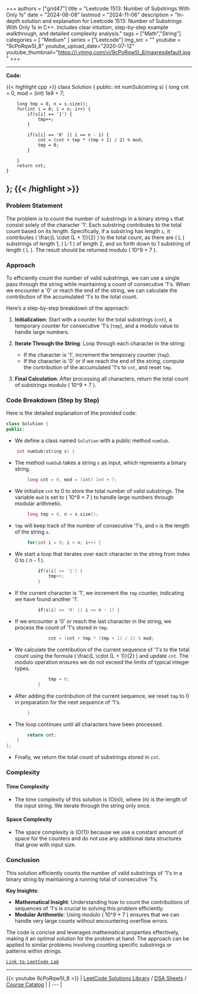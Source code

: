 
+++
authors = ["grid47"]
title = "Leetcode 1513: Number of Substrings With Only 1s"
date = "2024-06-08"
lastmod = "2024-11-06"
description = "In-depth solution and explanation for Leetcode 1513: Number of Substrings With Only 1s in C++. Includes clear intuition, step-by-step example walkthrough, and detailed complexity analysis."
tags = ["Math","String"]
categories = [
    "Medium"
]
series = ["Leetcode"]
img_src = ""
youtube = "9cPoRqw5I_8"
youtube_upload_date="2020-07-12"
youtube_thumbnail="https://i.ytimg.com/vi/9cPoRqw5I_8/maxresdefault.jpg"
+++



---
**Code:**

{{< highlight cpp >}}
class Solution {
public:
    int numSub(string s) {
        long cnt = 0, mod = (int) 1e9 + 7;

        long tmp = 0, n = s.size();
        for(int i = 0; i < n; i++) {
            if(s[i] == '1') {
                tmp++;
            }
            
            if(s[i] == '0' || i == n - 1) {
                cnt = (cnt + tmp * (tmp + 1) / 2) % mod;
                tmp = 0;
            }
            
        }
        return cnt;
    }
};
{{< /highlight >}}
---

### Problem Statement

The problem is to count the number of substrings in a binary string `s` that consist solely of the character '1'. Each substring contributes to the total count based on its length. Specifically, if a substring has length `L`, it contributes \( \frac{L \cdot (L + 1)}{2} \) to the total count, as there are \( L \) substrings of length 1, \( L-1 \) of length 2, and so forth down to 1 substring of length \( L \). The result should be returned modulo \( 10^9 + 7 \).

### Approach

To efficiently count the number of valid substrings, we can use a single pass through the string while maintaining a count of consecutive '1's. When we encounter a '0' or reach the end of the string, we can calculate the contribution of the accumulated '1's to the total count. 

Here’s a step-by-step breakdown of the approach:

1. **Initialization**: Start with a counter for the total substrings (`cnt`), a temporary counter for consecutive '1's (`tmp`), and a modulo value to handle large numbers.

2. **Iterate Through the String**: Loop through each character in the string:
   - If the character is '1', increment the temporary counter (`tmp`).
   - If the character is '0' or if we reach the end of the string, compute the contribution of the accumulated '1's to `cnt`, and reset `tmp`.

3. **Final Calculation**: After processing all characters, return the total count of substrings modulo \( 10^9 + 7 \).

### Code Breakdown (Step by Step)

Here is the detailed explanation of the provided code:

```cpp
class Solution {
public:
```
- We define a class named `Solution` with a public method `numSub`.

```cpp
    int numSub(string s) {
```
- The method `numSub` takes a string `s` as input, which represents a binary string.

```cpp
        long cnt = 0, mod = (int) 1e9 + 7;
```
- We initialize `cnt` to 0 to store the total number of valid substrings. The variable `mod` is set to \( 10^9 + 7 \) to handle large numbers through modular arithmetic.

```cpp
        long tmp = 0, n = s.size();
```
- `tmp` will keep track of the number of consecutive '1's, and `n` is the length of the string `s`.

```cpp
        for(int i = 0; i < n; i++) {
```
- We start a loop that iterates over each character in the string from index 0 to \( n - 1 \).

```cpp
            if(s[i] == '1') {
                tmp++;
            }
```
- If the current character is '1', we increment the `tmp` counter, indicating we have found another '1'.

```cpp
            if(s[i] == '0' || i == n - 1) {
```
- If we encounter a '0' or reach the last character in the string, we process the count of '1's stored in `tmp`.

```cpp
                cnt = (cnt + tmp * (tmp + 1) / 2) % mod;
```
- We calculate the contribution of the current sequence of '1's to the total count using the formula \( \frac{L \cdot (L + 1)}{2} \) and update `cnt`. The modulo operation ensures we do not exceed the limits of typical integer types.

```cpp
                tmp = 0;
            }
```
- After adding the contribution of the current sequence, we reset `tmp` to 0 in preparation for the next sequence of '1's.

```cpp
        }
```
- The loop continues until all characters have been processed.

```cpp
        return cnt;
    }
};
```
- Finally, we return the total count of substrings stored in `cnt`.

### Complexity

#### Time Complexity
- The time complexity of this solution is \(O(n)\), where \(n\) is the length of the input string. We iterate through the string only once.

#### Space Complexity
- The space complexity is \(O(1)\) because we use a constant amount of space for the counters and do not use any additional data structures that grow with input size.

### Conclusion

This solution efficiently counts the number of valid substrings of '1's in a binary string by maintaining a running total of consecutive '1's. 

**Key Insights**:
- **Mathematical Insight**: Understanding how to count the contributions of sequences of '1's is crucial to solving this problem efficiently.
- **Modular Arithmetic**: Using modulo \( 10^9 + 7 \) ensures that we can handle very large counts without encountering overflow errors.

The code is concise and leverages mathematical properties effectively, making it an optimal solution for the problem at hand. The approach can be applied to similar problems involving counting specific substrings or patterns within strings.

[`Link to LeetCode Lab`](https://leetcode.com/problems/number-of-substrings-with-only-1s/description/)

---
{{< youtube 9cPoRqw5I_8 >}}
| [LeetCode Solutions Library](https://grid47.xyz/leetcode/) / [DSA Sheets](https://grid47.xyz/sheets/) / [Course Catalog](https://grid47.xyz/courses/) |
| --- |
